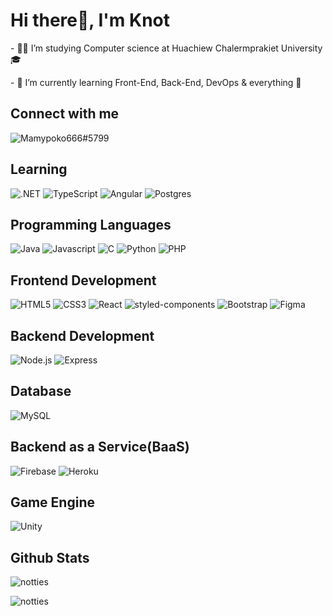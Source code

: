 <h1 align="left">Hi there👋, I'm Knot</h1>

<p align="left">- 👨‍🎓 I’m studying Computer science at Huachiew Chalermprakiet University 🎓</p>
<p align="left">- 🌱 I’m currently learning Front-End, Back-End, DevOps & everything 🤣</p>

## Connect with me
<a href="https://discord.gg/6CW9uW3J" target="blank"><img align="left" src="https://img.shields.io/badge/Discord-7289DA?style=for-the-badge&logo=discord&logoColor=white" alt="Mamypoko666#5799"  /></a>

<br>

## Learning
![.NET](https://img.shields.io/badge/.NET-5C2D91?style=for-the-badge&logo=.net&logoColor=white)
![TypeScript](https://img.shields.io/badge/typescript-%23007ACC.svg?style=for-the-badge&logo=typescript&logoColor=white)
![Angular](https://img.shields.io/badge/Angular-DD0031?style=for-the-badge&logo=angular&logoColor=white)
![Postgres](https://img.shields.io/badge/postgres-%23316192.svg?style=for-the-badge&logo=postgresql&logoColor=white)


## Programming Languages
![Java](https://img.shields.io/badge/Java-ED8B00?style=for-the-badge&logo=java&logoColor=white)
![Javascript](https://img.shields.io/badge/JavaScript-F7DF1E?style=for-the-badge&logo=javascript&logoColor=black)
![C](https://img.shields.io/badge/C-00599C?style=for-the-badge&logo=c&logoColor=white)
![Python](https://img.shields.io/badge/Python-14354C?style=for-the-badge&logo=python&logoColor=white)
![PHP](https://img.shields.io/badge/PHP-777BB4?style=for-the-badge&logo=php&logoColor=white)

## Frontend Development
![HTML5](https://img.shields.io/badge/HTML5-E34F26?style=for-the-badge&logo=html5&logoColor=white)
![CSS3](https://img.shields.io/badge/CSS3-1572B6?style=for-the-badge&logo=css3&logoColor=white)
![React](https://img.shields.io/badge/React-20232A?style=for-the-badge&logo=react&logoColor=61DAFB)
![styled-components](https://img.shields.io/badge/styled--components-DB7093?style=for-the-badge&logo=styled-components&logoColor=white)
![Bootstrap](https://img.shields.io/badge/Bootstrap-563D7C?style=for-the-badge&logo=bootstrap&logoColor=white)
![Figma](https://img.shields.io/badge/Figma-F24E1E?style=for-the-badge&logo=figma&logoColor=white)

## Backend Development
![Node.js](https://img.shields.io/badge/Node.js-43853D?style=for-the-badge&logo=node.js&logoColor=white)
![Express](https://img.shields.io/badge/Express.js-404D59?style=for-the-badge&logo=express)

## Database
![MySQL](https://img.shields.io/badge/MySQL-005C84?style=for-the-badge&logo=mysql&logoColor=white)

## Backend as a Service(BaaS)
![Firebase](https://img.shields.io/badge/-Firebase-orange?style=for-the-badge&logo=firebase)
![Heroku](https://img.shields.io/badge/Heroku-430098?style=for-the-badge&logo=heroku&logoColor=white)

## Game Engine
![Unity](https://img.shields.io/badge/Unity-100000?style=for-the-badge&logo=unity&logoColor=white)

## Github Stats
<p align="left">
<img align="" src="https://github-readme-stats.vercel.app/api/top-langs?username=notties&show_icons=true&locale=en&layout=compact" alt="notties" />
</p>
<p align="left">&nbsp;<img align="left" src="https://github-readme-stats.vercel.app/api?username=notties&show_icons=true&locale=en" alt="notties" /></p>


